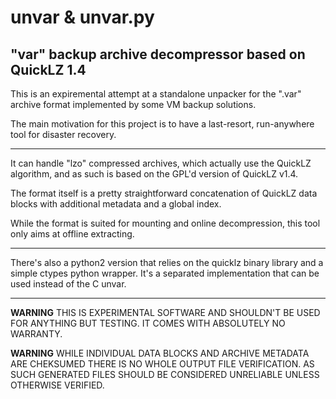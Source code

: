 unvar & unvar.py
================

"var" backup archive decompressor based on QuickLZ 1.4
------------------------------------------------------

This is an expiremental attempt at a standalone unpacker for the ".var"
archive format implemented by some VM backup solutions.

The main motivation for this project is to have a last-resort,
run-anywhere tool for disaster recovery.

- - -

It can handle "lzo" compressed archives, which actually use the QuickLZ
algorithm, and as such is based on the GPL'd version of QuickLZ v1.4.

The format itself is a pretty straightforward concatenation of QuickLZ
data blocks with additional metadata and a global index.

While the format is suited for mounting and online decompression, this
tool only aims at offline extracting.

- - -

There's also a python2 version that relies on the quicklz binary library
and a simple ctypes python wrapper.
It's a separated implementation that can be used instead of the C unvar.

- - -

**WARNING** THIS IS EXPERIMENTAL SOFTWARE AND SHOULDN'T BE USED FOR
            ANYTHING BUT TESTING. IT COMES WITH ABSOLUTELY NO WARRANTY.

**WARNING** WHILE INDIVIDUAL DATA BLOCKS AND ARCHIVE METADATA ARE
            CHEKSUMED THERE IS NO WHOLE OUTPUT FILE VERIFICATION.
            AS SUCH GENERATED FILES SHOULD BE CONSIDERED UNRELIABLE
            UNLESS OTHERWISE VERIFIED.
